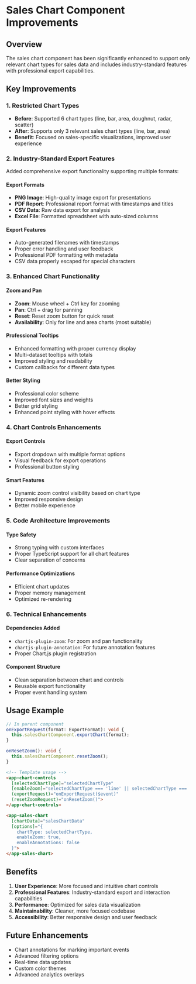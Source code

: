 # Sales Chart Component Improvements

## Overview
The sales chart component has been significantly enhanced to support only relevant chart types for sales data and includes industry-standard features with professional export capabilities.

## Key Improvements

### 1. Restricted Chart Types
- **Before**: Supported 6 chart types (line, bar, area, doughnut, radar, scatter)
- **After**: Supports only 3 relevant sales chart types (line, bar, area)
- **Benefit**: Focused on sales-specific visualizations, improved user experience

### 2. Industry-Standard Export Features
Added comprehensive export functionality supporting multiple formats:

#### Export Formats
- **PNG Image**: High-quality image export for presentations
- **PDF Report**: Professional report format with timestamps and titles
- **CSV Data**: Raw data export for analysis
- **Excel File**: Formatted spreadsheet with auto-sized columns

#### Export Features
- Auto-generated filenames with timestamps
- Proper error handling and user feedback
- Professional PDF formatting with metadata
- CSV data properly escaped for special characters

### 3. Enhanced Chart Functionality

#### Zoom and Pan
- **Zoom**: Mouse wheel + Ctrl key for zooming
- **Pan**: Ctrl + drag for panning
- **Reset**: Reset zoom button for quick reset
- **Availability**: Only for line and area charts (most suitable)

#### Professional Tooltips
- Enhanced formatting with proper currency display
- Multi-dataset tooltips with totals
- Improved styling and readability
- Custom callbacks for different data types

#### Better Styling
- Professional color scheme
- Improved font sizes and weights
- Better grid styling
- Enhanced point styling with hover effects

### 4. Chart Controls Enhancements

#### Export Controls
- Export dropdown with multiple format options
- Visual feedback for export operations
- Professional button styling

#### Smart Features
- Dynamic zoom control visibility based on chart type
- Improved responsive design
- Better mobile experience

### 5. Code Architecture Improvements

#### Type Safety
- Strong typing with custom interfaces
- Proper TypeScript support for all chart features
- Clear separation of concerns

#### Performance Optimizations
- Efficient chart updates
- Proper memory management
- Optimized re-rendering

### 6. Technical Enhancements

#### Dependencies Added
- `chartjs-plugin-zoom`: For zoom and pan functionality
- `chartjs-plugin-annotation`: For future annotation features
- Proper Chart.js plugin registration

#### Component Structure
- Clean separation between chart and controls
- Reusable export functionality
- Proper event handling system

## Usage Example

```typescript
// In parent component
onExportRequest(format: ExportFormat): void {
  this.salesChartComponent.exportChart(format);
}

onResetZoom(): void {
  this.salesChartComponent.resetZoom();
}
```

```html
<!-- Template usage -->
<app-chart-controls
  [selectedChartType]="selectedChartType"
  [enableZoom]="selectedChartType === 'line' || selectedChartType === 'area'"
  (exportRequest)="onExportRequest($event)"
  (resetZoomRequest)="onResetZoom()">
</app-chart-controls>

<app-sales-chart
  [chartData]="salesChartData"
  [options]="{
    chartType: selectedChartType,
    enableZoom: true,
    enableAnnotations: false
  }">
</app-sales-chart>
```

## Benefits

1. **User Experience**: More focused and intuitive chart controls
2. **Professional Features**: Industry-standard export and interaction capabilities
3. **Performance**: Optimized for sales data visualization
4. **Maintainability**: Cleaner, more focused codebase
5. **Accessibility**: Better responsive design and user feedback

## Future Enhancements
- Chart annotations for marking important events
- Advanced filtering options
- Real-time data updates
- Custom color themes
- Advanced analytics overlays
